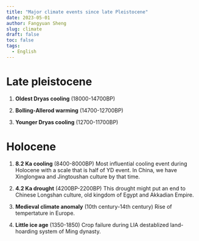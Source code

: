 ```yaml
---
title: "Major climate events since late Pleistocene"
date: 2023-05-01
author: Fangyuan Sheng
slug: climate
draft: false
toc: false
tags:
  - English
---
```

 
# Late pleistocene

1. **Oldest Dryas cooling** (18000-14700BP)

3. **Bolling-Allerod warming** (14700-12700BP)

5. **Younger Dryas cooling** (12700-11700BP)

# Holocene

1. **8.2 Ka cooling** (8400-8000BP) Most influential cooling event during Holocene with a scale that is half of YD event. In China, we have Xinglongwa and Jingtoushan culture by that time. 

2. **4.2 Ka drought** (4200BP-2200BP) This drought might put an end to Chinese Longshan culture, old kingdom of Egypt and Akkadian Empire.

3. **Medieval climate anomaly** (10th century-14th century) Rise of tempertature in Europe.

4. **Little ice age** (1350-1850) Crop failure during LIA destablized land-hoarding system of Ming dynasty. 
